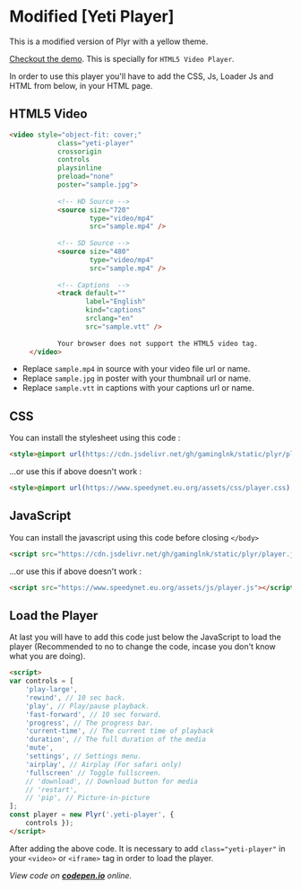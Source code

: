 # Modified [Yeti Player]
This is a modified version of Plyr with a yellow theme.

[Checkout the demo](https://codepen.io/gaminglnk/full/BamRLrW). This is specially for ```HTML5 Video Player```.

In order to use this player you'll have to add the CSS, Js, Loader Js and HTML from below, in your HTML page.
## HTML5 Video
```html
<video style="object-fit: cover;"
            class="yeti-player"
            crossorigin
            controls
            playsinline
            preload="none"
            poster="sample.jpg">
       
            <!-- HD Source -->
            <source size="720"
                    type="video/mp4" 
                    src="sample.mp4" />
       
            <!-- SD Source -->
            <source size="480"
                    type="video/mp4"
                    src="sample.mp4" />
       
            <!-- Captions  -->
            <track default=""
                   label="English"
                   kind="captions"
                   srclang="en"
                   src="sample.vtt" />
       
            Your browser does not support the HTML5 video tag.
     </video>
```
- Replace `sample.mp4` in source with your video file url or name.
- Replace `sample.jpg` in poster with your thumbnail url or name.
- Replace `sample.vtt` in captions with your captions url or name.

## CSS
You can install the stylesheet using this code :
```html
<style>@import url(https://cdn.jsdelivr.net/gh/gaminglnk/static/plyr/player.css);</style>
```
...or use this if above doesn't work :
```html
<style>@import url(https://www.speedynet.eu.org/assets/css/player.css);</style>
```
## JavaScript
You can install the javascript using this code before closing ```</body>```
```html
<script src="https://cdn.jsdelivr.net/gh/gaminglnk/static/plyr/player.js"></script>
```
...or use this if above doesn't work :
```html
<script src="https://www.speedynet.eu.org/assets/js/player.js"></script>
```
## Load the Player
At last you will have to add this code just below the JavaScript to load the player (Recommended to no to change the code, incase you don't know what you are doing).
```html
<script>
var controls = [
    'play-large',
    'rewind', // 10 sec back.
    'play', // Play/pause playback.
    'fast-forward', // 10 sec forward.
    'progress', // The progress bar.
    'current-time', // The current time of playback
    'duration', // The full duration of the media
    'mute',
    'settings', // Settings menu.
    'airplay', // Airplay (For safari only)
    'fullscreen' // Toggle fullscreen.
    // 'download', // Download button for media
    // 'restart',
    // 'pip', // Picture-in-picture
];
const player = new Plyr('.yeti-player', {
    controls });
</script>
```
After adding the above code. It is necessary to add ```class="yeti-player"``` in your ```<video>``` or ```<iframe>``` tag in order to load the player.

*View code on **[codepen.io](https://codepen.io/gaminglnk/pen/BamRLrW)** online.*
